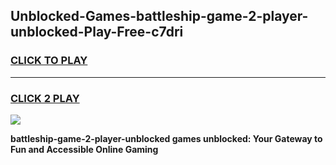 
## Unblocked-Games-battleship-game-2-player-unblocked-Play-Free-c7dri
<h3>
<a href="https://premium76.site?title=battleship-game-2-player-unblocked&ref=18A1">CLICK TO PLAY</a></h3>
<hr>

<h3>
<a href="https://premium76.site?title=battleship-game-2-player-unblocked&ref=18A1">CLICK 2 PLAY</a>
  
</h3>

<a href="https://premium76.site?title=battleship-game-2-player-unblocked&ref=18A1"><img src="https://clearcache.store/games.png"></a>


**battleship-game-2-player-unblocked games unblocked: Your Gateway to Fun and Accessible Online Gaming**
